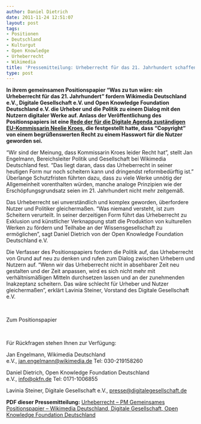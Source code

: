 ```yaml
---
author: Daniel Dietrich
date: 2011-11-24 12:51:07
layout: post
tags:
- Positionen
- Deutschland
- Kulturgut
- Open Knowledge
- Urheberrecht
- Wikimedia
title: 'Pressemitteilung: Urheberrecht für das 21. Jahrhundert schaffen!'
type: post
---
```


**In ihrem gemeinsamen Positionspapier “Was zu tun wäre: ein Urheberrecht für das 21. Jahrhundert” fordern Wikimedia Deutschland e.V., Digitale Gesellschaft e.V. und Open Knowledge Foundation Deutschland e.V. die Urheber und die Politik zu einem Dialog mit den Nutzern digitaler Werke auf. Anlass der Veröffentlichung des Positionspapiers ist eine [Rede der für die Digitale Agenda zuständigen EU-Kommissarin Neelie Kroes](http://blogs.ec.europa.eu/neelie-kroes/is-copyright-working/), die festgestellt hatte, dass “Copyright” von einem begrüßenswerten Recht zu einem Hasswort für die Nutzer geworden sei.**

“Wir sind der Meinung, dass Kommissarin Kroes leider Recht hat”, stellt Jan Engelmann, Bereichsleiter Politik und Gesellschaft bei Wikimedia Deutschland fest. “Das liegt daran, dass das Urheberrecht in seiner heutigen Form nur noch scheitern kann und dringendst reformbedürftig ist.” Überlange Schutzfristen führten dazu, dass zu viele Werke unnötig der Allgemeinheit vorenthalten würden, manche analoge Prinzipien wie der Erschöpfungsgrundsatz seien im 21. Jahrhundert nicht mehr zeitgemäß.

Das Urheberrecht sei unverständlich und komplex geworden, überfordere Nutzer und Politiker gleichermaßen. “Was niemand versteht, ist zum Scheitern verurteilt. In seiner derzeitigen Form führt das Urheberrecht zu Exklusion und künstlicher Verknappung statt die Produktion von kulturellen Werken zu fördern und Teilhabe an der Wissensgesellschaft zu ermöglichen”, sagt Daniel Dietrich von der Open Knowledge Foundation Deutschland e.V.

Die Verfasser des Positionspapiers fordern die Politik auf, das Urheberrecht von Grund auf neu zu denken und rufen zum Dialog zwischen Urhebern und Nutzern auf. “Wenn wir das Urheberrecht nicht in absehbarer Zeit neu gestalten und der Zeit anpassen, wird es sich nicht mehr mit verhältnismäßigen Mitteln durchsetzen lassen und an der zunehmenden Inakzeptanz scheitern. Das wäre schlecht für Urheber und Nutzer gleichermaßen”, erklärt Lavinia Steiner, Vorstand des Digitale Gesellschaft e.V.

 

Zum Positionspapier

 

Für Rückfragen stehen Ihnen zur Verfügung:

Jan Engelmann, Wikimedia Deutschland e.V., jan.engelmann@wikimedia.de Tel: 030-219158260

Daniel Dietrich, Open Knowledge Foundation Deutschland e.V., info@okfn.de Tel: 0171-1006855

Lavinia Steiner, Digitale Gesellschaft e.V., presse@digitalegesellschaft.de

**PDF dieser Pressemitteilung:** [Urheberrecht – PM Gemeinsames Positionspapier – Wikimedia Deutschland, Digitale Gesellschaft, Open Knowledge Foundation Deutschland](/files/blog/2011/11/Urheberrecht-Gemeinsames-Positionspapier-Wikimedia-Deutschland-Digitale-Gesellschaft-Open-Knowledge-Foundation-Deutschland.pdf)